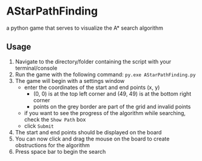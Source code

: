 # AStarPathFinding

a python game that serves to visualize the A* search algorithm

## Usage

1. Navigate to the directory/folder containing the script with your terminal/console
2. Run the game with the following command: `py.exe AStarPathFinding.py`
3. The game will begin with a settings window
    - enter the coordinates of the start and end points (x, y)
      - (0, 0) is at the top left corner and (49, 49) is at the bottom right corner
      - points on the grey border are part of the grid and invalid points
    - if you want to see the progress of the algorithm while searching, check the `Show Path` box
    - click `Submit`
4. The start and end points should be displayed on the board
5. You can now click and drag the mouse on the board to create obstructions for the algorithm
6. Press space bar to begin the search
